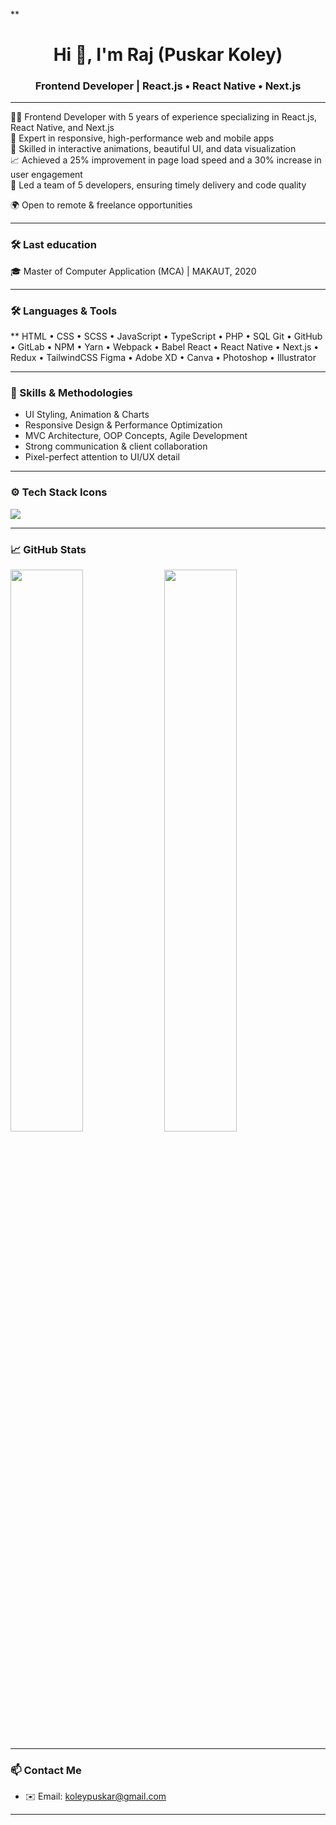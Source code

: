 **<h1 align="center">Hi 👋, I'm Raj (Puskar Koley)</h1>
<h3 align="center">Frontend Developer | React.js • React Native • Next.js</h3>

---

👨‍💻 Frontend Developer with 5 years of experience specializing in React.js, React Native, and Next.js  
📱 Expert in responsive, high-performance web and mobile apps  
🎨 Skilled in interactive animations, beautiful UI, and data visualization  
📈 Achieved a 25% improvement in page load speed and a 30% increase in user engagement  
👥 Led a team of 5 developers, ensuring timely delivery and code quality  

🌍 Open to remote & freelance opportunities  


---
### 🛠️ Last education

🎓 Master of Computer Application (MCA) | MAKAUT, 2020  

---

### 🛠️ Languages & Tools
**
HTML • CSS • SCSS • JavaScript • TypeScript • PHP • SQL
Git • GitHub • GitLab • NPM • Yarn • Webpack • Babel
React • React Native • Next.js • Redux • TailwindCSS
Figma • Adobe XD • Canva • Photoshop • Illustrator


---

### 🎨 Skills & Methodologies

- UI Styling, Animation & Charts  
- Responsive Design & Performance Optimization  
- MVC Architecture, OOP Concepts, Agile Development  
- Strong communication & client collaboration  
- Pixel-perfect attention to UI/UX detail

---

### ⚙️ Tech Stack Icons

<p align="left">
  <img src="https://skillicons.dev/icons?i=html,css,scss,js,ts,php,mysql,react,nextjs,redux,tailwind,git,github,webpack,babel,figma,photoshop,illustrator" />
</p>

---

### 📈 GitHub Stats

<p align="left">
  <img src="https://github-readme-stats.vercel.app/api?username=puskarkoley&show_icons=true&theme=tokyonight" width="48%" />
  <img src="https://github-readme-streak-stats.herokuapp.com/?user=puskarkoley&theme=tokyonight" width="48%" />
</p>

---

### 📫 Contact Me

- ✉️ Email: koleypuskar@gmail.com

---
